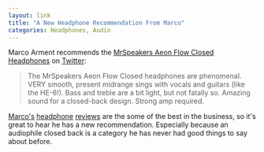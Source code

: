 ```yaml
---
layout: link
title: "A New Headphone Recommendation From Marco"
categories: Headphones, Audio
---
```


Marco Arment recommends the [MrSpeakers Aeon Flow Closed Headphones](https://t.co/bF8mkgJDiL) on [Twitter](https://twitter.com/marcoarment/status/1114237702336065536):

> The MrSpeakers Aeon Flow Closed headphones are phenomenal. VERY smooth, present midrange sings with vocals and guitars (like the HE-6!). Bass and treble are a bit light, but not fatally so. Amazing sound for a closed-back design. Strong amp required.

[Marco's](https://marco.org/headphones-bluetooth) [headphone](https://marco.org/headphones-closed-portable) [reviews](https://marco.org/headphones-bluetooth-portable) are the some of the best in the business, so it's great to hear he has a new recommendation. Especially because an audiophile closed back is a category he has never had good things to say about before.
